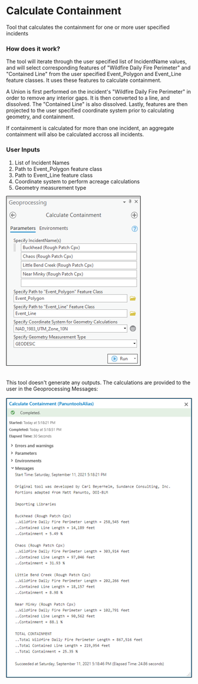 # Calculate Containment

Tool that calculates the containment for one or more user specified incidents

### How does it work?

The tool will iterate through the user specified list of IncidentName values, and will select corresponding features of "Wildfire Daily Fire Perimeter" and "Contained Line" from the user specified Event_Polygon and Event_Line feature classes. It uses these features to calculate containment.

A Union is first performed on the incident's "Wildfire Daily Fire Perimeter" in order to remove any interior gaps. It is then converted to a line, and dissolved. The "Contained Line" is also dissolved. Lastly, features are then projected to the user specified coordinate system prior to calculating geometry, and containment.

If containment is calculated for more than one incident, an aggregate containment will also be calculated accross all incidents.



### User Inputs

1. List of Incident Names
2. Path to Event_Polygon feature class
3. Path to Event_Line feature class
4. Coordinate system to perform acreage calculations
5. Geometry measurement type

![screenshot_CalculateContainment_1.png](/docs/screenshot_CalculateContainment_1.png?raw=true)
\
\
\
This tool doesn't generate any outputs. The calculations are provided to the user in the Geoprocessing Messages:
\
\
![screenshot_CalculateContainment_2.png](/docs/screenshot_CalculateContainment_2.png?raw=true)
